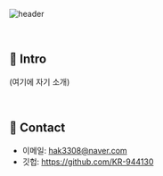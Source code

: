 ![header](https://capsule-render.vercel.app/api?type=waving&color=E3826C&height=250&section=header&text=SeongHak&fontSize=90&animation=fadeIn&fontAlignY=38&desc=%20&descAlignY=62&descAlign=62)
> 

</br>

## :pushpin: Intro
(여기에 자기 소개)

</br>

## :pushpin: Contact
- 이메일: hak3308@naver.com
- 깃헙: https://github.com/KR-944130

</br>
